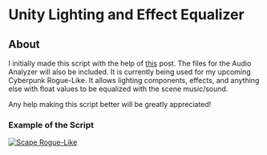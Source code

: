 # Unity Lighting and Effect Equalizer

## About

I initially made this script with the help of [this]() post. The files for the Audio Analyzer will also be included. It is currently being used for my upcoming Cyberpunk Rogue-Like. It allows lighting components, effects, and anything else with float values to be equalized with the scene music/sound. 

Any help making this script better will be greatly appreciated!

### Example of the Script

[![Scape Rogue-Like](http://img.youtube.com/vi/4N8u5OHmooo/0.jpg)](https://www.youtube.com/watch?v=4N8u5OHmooo)

